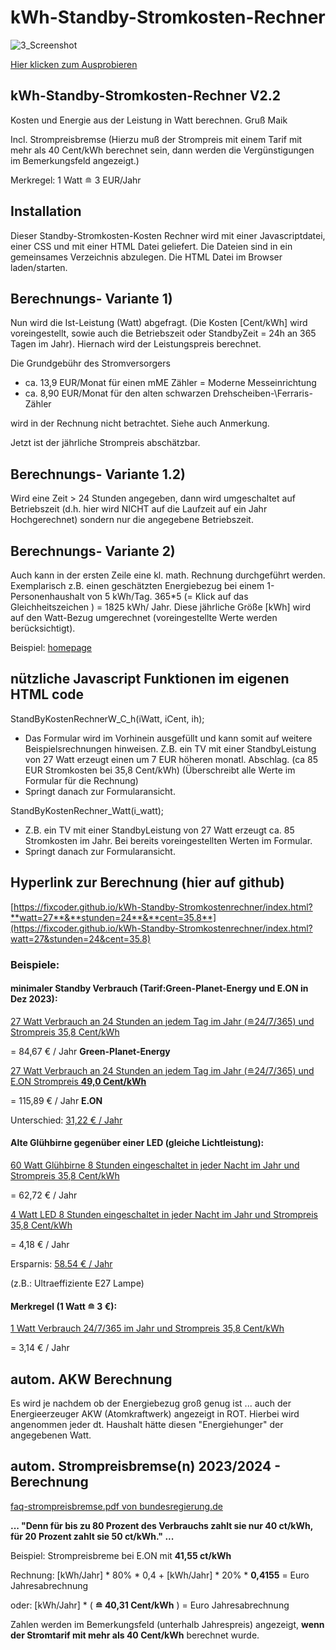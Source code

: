 # kWh-Standby-Stromkosten-Rechner 

![3_Screenshot](https://github.com/fixcoder/kWh-Standby-Stromkostenrechner/assets/152872653/f1be8b9d-44f6-495c-bf8d-8864bb8366c5)


[Hier klicken zum Ausprobieren](https://fixcoder.github.io/kWh-Standby-Stromkostenrechner/)

## kWh-Standby-Stromkosten-Rechner V2.2
Kosten und Energie aus der Leistung in Watt berechnen. Gruß Maik

Incl. Strompreisbremse (Hierzu muß der Strompreis mit einem Tarif mit mehr als 40 Cent/kWh berechnet sein, dann werden die Vergünstigungen im Bemerkungsfeld angezeigt.)

Merkregel: 1 Watt &#8792; 3 EUR/Jahr


## Installation
Dieser Standby-Stromkosten-Kosten Rechner wird mit einer Javascriptdatei, einer CSS und mit einer HTML Datei geliefert.
Die Dateien sind in ein gemeinsames Verzeichnis abzulegen. Die HTML Datei im Browser laden/starten.


## Berechnungs- Variante 1)
Nun wird die Ist-Leistung (Watt) abgefragt.
(Die Kosten [Cent/kWh] wird voreingestellt, sowie auch die Betriebszeit oder StandbyZeit = 24h an 365 Tagen im Jahr).
Hiernach wird der Leistungspreis berechnet.

Die Grundgebühr des Stromversorgers 
- ca. 13,9 EUR/Monat für einen mME Zähler = Moderne Messeinrichtung
- ca. 8,90 EUR/Monat für den alten schwarzen Drehscheiben-\Ferraris-Zähler

wird in der Rechnung nicht betrachtet. Siehe auch Anmerkung.

Jetzt ist der jährliche Strompreis abschätzbar.

## Berechnungs- Variante 1.2)

Wird eine Zeit > 24 Stunden angegeben, dann wird umgeschaltet auf Betriebszeit 
(d.h. hier wird NICHT auf die Laufzeit auf ein Jahr Hochgerechnet) sondern nur die angegebene Betriebszeit.


## Berechnungs- Variante 2)
Auch kann in der ersten Zeile eine kl. math. Rechnung durchgeführt werden. Exemplarisch z.B. einen
geschätzten Energiebezug bei einem 1-Personenhaushalt von 5 kWh/Tag. 365*5 (= Klick auf das Gleichheitszeichen ) = 1825 kWh/ Jahr.
Diese jährliche Größe [kWh] wird auf den Watt-Bezug umgerechnet (voreingestellte Werte werden berücksichtigt).

Beispiel:
[homepage](https://www.maikschulte.de/loesungen-klimawandel.php#MaiksStandbyStromkostenRechner)

## nützliche Javascript Funktionen im eigenen HTML code
StandByKostenRechnerW_C_h(iWatt, iCent, ih);

 - Das Formular wird im Vorhinein ausgefüllt und kann somit auf weitere Beispielsrechnungen hinweisen.
 Z.B. ein TV mit einer StandbyLeistung von 27 Watt erzeugt einen um 7 EUR höheren monatl. Abschlag. (ca 85 EUR Stromkosten bei 35,8 Cent/kWh)
(Überschreibt alle Werte im Formular für die Rechnung)
 - Springt danach zur Formularansicht.


StandByKostenRechner_Watt(i_watt);

 - Z.B. ein TV mit einer StandbyLeistung von 27 Watt erzeugt ca. 85 Stromkosten im Jahr. Bei bereits voreingestellten Werten im Formular.
 - Springt danach zur Formularansicht.

## Hyperlink zur Berechnung (hier auf github)

[https://fixcoder.github.io/kWh-Standby-Stromkostenrechner/index.html?**watt=27**&**stunden=24**&**cent=35.8**](https://fixcoder.github.io/kWh-Standby-Stromkostenrechner/index.html?watt=27&stunden=24&cent=35.8)

### Beispiele:
#### minimaler Standby Verbrauch (Tarif:Green-Planet-Energy und E.ON in Dez 2023):

[27 Watt Verbrauch an 24 Stunden an jedem Tag im Jahr (&#8792;24/7/365) und Strompreis 35,8 Cent/kWh](https://fixcoder.github.io/kWh-Standby-Stromkostenrechner/index.html?watt=27&stunden=24&cent=35.8) 

= 84,67 € / Jahr **Green-Planet-Energy**

[27 Watt Verbrauch an 24 Stunden an jedem Tag im Jahr (&#8792;24/7/365) und E.ON Strompreis **49,0 Cent/kWh**](https://fixcoder.github.io/kWh-Standby-Stromkostenrechner/index.html?watt=27&stunden=24&cent=49)

= 115,89 € / Jahr **E.ON**

Unterschied: [31,22 € / Jahr ](https://fixcoder.github.io/kWh-Standby-Stromkostenrechner/index.html?watt=27&stunden=24&cent=13.2)

#### Alte Glühbirne gegenüber einer LED (gleiche Lichtleistung):

[60 Watt Glühbirne 8 Stunden eingeschaltet in jeder Nacht im Jahr und  Strompreis 35,8 Cent/kWh](https://fixcoder.github.io/kWh-Standby-Stromkostenrechner/index.html?watt=60&stunden=8&cent=35.8)

= 62,72 € / Jahr 

[4 Watt LED 8 Stunden eingeschaltet in jeder Nacht im Jahr und Strompreis 35,8 Cent/kWh](https://fixcoder.github.io/kWh-Standby-Stromkostenrechner/index.html?watt=4&stunden=8&cent=35.8)

= 4,18 €  / Jahr 

Ersparnis: [58.54 €  / Jahr ](https://fixcoder.github.io/kWh-Standby-Stromkostenrechner/index.html?watt=56&stunden=8&cent=35.8)

(z.B.: Ultraeffiziente E27 Lampe)

#### Merkregel (1 Watt &#8792; 3 €):

[1 Watt Verbrauch 24/7/365 im Jahr und Strompreis 35,8 Cent/kWh](https://fixcoder.github.io/kWh-Standby-Stromkostenrechner/index.html?watt=1&stunden=24&cent=35.8)

= 3,14 € / Jahr 


## autom. AKW Berechnung
Es wird je nachdem ob der Energiebezug groß genug ist ... auch der Energieerzeuger AKW (Atomkraftwerk)
angezeigt in ROT. Hierbei wird angenommen jeder dt. Haushalt hätte diesen "Energiehunger" der angegebenen Watt.


## autom. Strompreisbremse(n) 2023/2024 - Berechnung

[faq-strompreisbremse.pdf von bundesregierung.de](https://www.bundesregierung.de/breg-de/themen/stromkostenrechner)

**... "Denn für bis zu 80 Prozent des Verbrauchs zahlt sie nur 40 ct/kWh, für 20 Prozent zahlt sie 50 ct/kWh." ...**

Beispiel: Strompreisbreme bei E.ON mit **41,55 ct/kWh**

Rechnung: [kWh/Jahr] * 80% * 0,4 + [kWh/Jahr] * 20% * **0,4155** = Euro Jahresabrechnung 

oder:  [kWh/Jahr] * ( **&#8792; 40,31 Cent/kWh** ) = Euro Jahresabrechnung

Zahlen werden im Bemerkungsfeld (unterhalb Jahrespreis) angezeigt, **wenn der Stromtarif mit mehr als 40 Cent/kWh** berechnet wurde.









